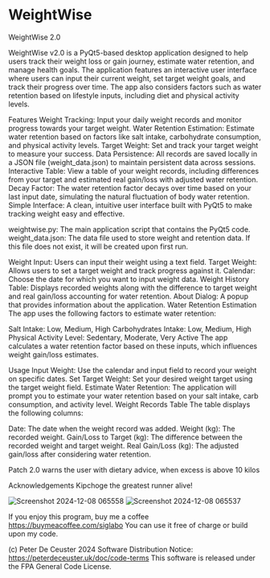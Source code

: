 # WeightWise
WeightWise 2.0
 
 
 
WeightWise v2.0 is a PyQt5-based desktop application designed to help users track their weight loss or gain journey, estimate water retention, and manage health goals. The application features an interactive user interface where users can input their current weight, set target weight goals, and track their progress over time. The app also considers factors such as water retention based on lifestyle inputs, including diet and physical activity levels.

Features
Weight Tracking: Input your daily weight records and monitor progress towards your target weight.
Water Retention Estimation: Estimate water retention based on factors like salt intake, carbohydrate consumption, and physical activity levels.
Target Weight: Set and track your target weight to measure your success.
Data Persistence: All records are saved locally in a JSON file (weight_data.json) to maintain persistent data across sessions.
Interactive Table: View a table of your weight records, including differences from your target and estimated real gain/loss with adjusted water retention.
Decay Factor: The water retention factor decays over time based on your last input date, simulating the natural fluctuation of body water retention.
Simple Interface: A clean, intuitive user interface built with PyQt5 to make tracking weight easy and effective.




weightwise.py: The main application script that contains the PyQt5 code.
weight_data.json: The data file used to store weight and retention data. If this file does not exist, it will be created upon first run.

Weight Input: Users can input their weight using a text field.
Target Weight: Allows users to set a target weight and track progress against it.
Calendar: Choose the date for which you want to input weight data.
Weight History Table: Displays recorded weights along with the difference to target weight and real gain/loss accounting for water retention.
About Dialog: A popup that provides information about the application.
Water Retention Estimation
The app uses the following factors to estimate water retention:

Salt Intake: Low, Medium, High
Carbohydrates Intake: Low, Medium, High
Physical Activity Level: Sedentary, Moderate, Very Active
The app calculates a water retention factor based on these inputs, which influences weight gain/loss estimates.

Usage
Input Weight: Use the calendar and input field to record your weight on specific dates.
Set Target Weight: Set your desired weight target using the target weight field.
Estimate Water Retention: The application will prompt you to estimate your water retention based on your salt intake, carb consumption, and activity level.
Weight Records Table
The table displays the following columns:

Date: The date when the weight record was added.
Weight (kg): The recorded weight.
Gain/Loss to Target (kg): The difference between the recorded weight and target weight.
Real Gain/Loss (kg): The adjusted gain/loss after considering water retention.

Patch 2.0 warns the user with dietary advice, when excess is above 10 kilos

Acknowledgements
Kipchoge the greatest runner alive!

![Screenshot 2024-12-08 065558](https://github.com/user-attachments/assets/5f64042a-a077-42b8-9750-2dbd2f2813e3)
![Screenshot 2024-12-08 065537](https://github.com/user-attachments/assets/04eb3167-7f66-4cd0-91bf-30da552734ac)


If you enjoy this program, buy me a coffee https://buymeacoffee.com/siglabo
You can use it free of charge or build upon my code. 
 
(c) Peter De Ceuster 2024
Software Distribution Notice: https://peterdeceuster.uk/doc/code-terms 
This software is released under the FPA General Code License.
 
 
